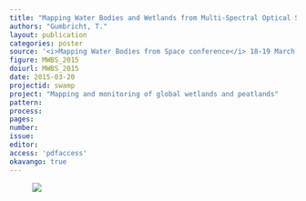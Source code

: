 ```yaml
---
title: "Mapping Water Bodies and Wetlands from Multi-Spectral Optical Satellite Images."
authors: "Gumbricht, T."
layout: publication
categories: poster
source: '<i>Mapping Water Bodies from Space conference</i> 18-19 March 2015, Rome, Italy'
figure: MWBS_2015
doiurl: MWBS_2015
date: 2015-03-20
projectid: swamp
project: "Mapping and monitoring of global wetlands and peatlands"
pattern:
process:
pages:
number:
issue:
editor:
access: 'pdfaccess'
okavango: true
---
```



<figure>
<img src="{{ site.commonurl }}/images/{{ site.data.images[page.figure].file }}">
